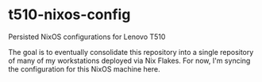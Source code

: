 # t510-nixos-config

Persisted NixOS configurations for Lenovo T510

The goal is to eventually consolidate this repository into a single repository of many of my workstations deployed via Nix Flakes. For now, I'm syncing the configuration for this NixOS machine here.
